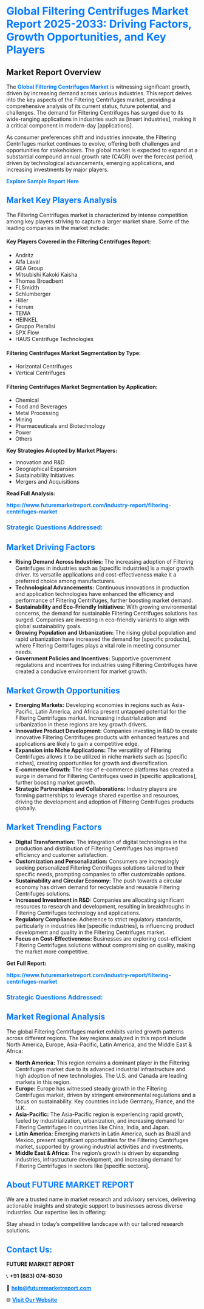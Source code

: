<h1 style="color: #007BFF;">Global Filtering Centrifuges Market Report 2025-2033: Driving Factors, Growth Opportunities, and Key Players</h1>

<section id="overview">
<h2>Market Report Overview</h2>
<p>The <a href="https://www.futuremarketreport.com/industry-report/filtering-centrifuges-market" style="color: #007BFF; text-decoration: none;"><strong>Global Filtering Centrifuges Market</strong></a> is witnessing significant growth, driven by increasing demand across various industries. This report delves into the key aspects of the Filtering Centrifuges market, providing a comprehensive analysis of its current status, future potential, and challenges. The demand for Filtering Centrifuges has surged due to its wide-ranging applications in industries such as [insert industries], making it a critical component in modern-day [applications].</p>
<p>As consumer preferences shift and industries innovate, the Filtering Centrifuges market continues to evolve, offering both challenges and opportunities for stakeholders. The global market is expected to expand at a substantial compound annual growth rate (CAGR) over the forecast period, driven by technological advancements, emerging applications, and increasing investments by major players.</p>
</section>

<section id="overview">
<p><a href="https://www.futuremarketreport.com/request-sample/reportId=53609" style="color: #007BFF; text-decoration: none;"><strong>Explore Sample Report Here</strong></a></p>
</section>

<section id="key-players">
<h2 style="color: #007BFF;">Market Key Players Analysis</h2>
<p>The Filtering Centrifuges market is characterized by intense competition among key players striving to capture a larger market share. Some of the leading companies in the market include:</p>
<h4>Key Players Covered in the Filtering Centrifuges Report:</h4>
<ul><li>Andritz</li><li>Alfa Laval</li><li>GEA Group</li><li>Mitsubishi Kakoki Kaisha</li><li>Thomas Broadbent</li><li>FLSmidth</li><li>Schlumberger</li><li>Hiller</li><li>Ferrum</li><li>TEMA</li><li>HEINKEL</li><li>Gruppo Pieralisi</li><li>SPX Flow</li><li>HAUS Centrifuge Technologies</li></ul>
<h4>Filtering Centrifuges Market Segmentation by Type:</h4>
<ul><li>Horizontal Centrifuges</li><li>Vertical Centrifuges</li></ul>

<h4>Filtering Centrifuges Market Segmentation by Application:</h4>
<ul><li>Chemical</li><li>Food and Beverages</li><li>Metal Processing</li><li>Mining</li><li>Pharmaceuticals and Biotechnology</li><li>Power</li><li>Others</li></ul>
<p><strong>Key Strategies Adopted by Market Players:</strong></p>
<ul>
<li>Innovation and R&D</li>
<li>Geographical Expansion</li>
<li>Sustainability Initiatives</li>
<li>Mergers and Acquisitions</li>
</ul>
</section>

<section>
<p><strong>Read Full Analysis: </strong></p><a href="https://www.futuremarketreport.com/industry-report/filtering-centrifuges-market" style="color: #007BFF; text-decoration: none;"><strong>https://www.futuremarketreport.com/industry-report/filtering-centrifuges-market</strong></a>
<h3 style="color: #007BFF;">Strategic Questions Addressed:</h3>
</section>

<section id="driving-factors">
<h2 style="color: #007BFF;">Market Driving Factors</h2>
<ul>
<li><strong>Rising Demand Across Industries:</strong> The increasing adoption of Filtering Centrifuges in industries such as [specific industries] is a major growth driver. Its versatile applications and cost-effectiveness make it a preferred choice among manufacturers.</li>
<li><strong>Technological Advancements:</strong> Continuous innovations in production and application technologies have enhanced the efficiency and performance of Filtering Centrifuges, further boosting market demand.</li>
<li><strong>Sustainability and Eco-Friendly Initiatives:</strong> With growing environmental concerns, the demand for sustainable Filtering Centrifuges solutions has surged. Companies are investing in eco-friendly variants to align with global sustainability goals.</li>
<li><strong>Growing Population and Urbanization:</strong> The rising global population and rapid urbanization have increased the demand for [specific products], where Filtering Centrifuges plays a vital role in meeting consumer needs.</li>
<li><strong>Government Policies and Incentives:</strong> Supportive government regulations and incentives for industries using Filtering Centrifuges have created a conducive environment for market growth.</li>
</ul>
</section>

<section id="growth-opportunities">
<h2 style="color: #007BFF;">Market Growth Opportunities</h2>
<ul>
<li><strong>Emerging Markets:</strong> Developing economies in regions such as Asia-Pacific, Latin America, and Africa present untapped potential for the Filtering Centrifuges market. Increasing industrialization and urbanization in these regions are key growth drivers.</li>
<li><strong>Innovative Product Development:</strong> Companies investing in R&D to create innovative Filtering Centrifuges products with enhanced features and applications are likely to gain a competitive edge.</li>
<li><strong>Expansion into Niche Applications:</strong> The versatility of Filtering Centrifuges allows it to be utilized in niche markets such as [specific niches], creating opportunities for growth and diversification.</li>
<li><strong>E-commerce Growth:</strong> The rise of e-commerce platforms has created a surge in demand for Filtering Centrifuges used in [specific applications], further boosting market growth.</li>
<li><strong>Strategic Partnerships and Collaborations:</strong> Industry players are forming partnerships to leverage shared expertise and resources, driving the development and adoption of Filtering Centrifuges products globally.</li>
</ul>
</section>

<section id="trending-factors">
<h2 style="color: #007BFF;">Market Trending Factors</h2>
<ul>
<li><strong>Digital Transformation:</strong> The integration of digital technologies in the production and distribution of Filtering Centrifuges has improved efficiency and customer satisfaction.</li>
<li><strong>Customization and Personalization:</strong> Consumers are increasingly seeking personalized Filtering Centrifuges solutions tailored to their specific needs, prompting companies to offer customizable options.</li>
<li><strong>Sustainability and Circular Economy:</strong> The push towards a circular economy has driven demand for recyclable and reusable Filtering Centrifuges solutions.</li>
<li><strong>Increased Investment in R&D:</strong> Companies are allocating significant resources to research and development, resulting in breakthroughs in Filtering Centrifuges technology and applications.</li>
<li><strong>Regulatory Compliance:</strong> Adherence to strict regulatory standards, particularly in industries like [specific industries], is influencing product development and quality in the Filtering Centrifuges market.</li>
<li><strong>Focus on Cost-Effectiveness:</strong> Businesses are exploring cost-efficient Filtering Centrifuges solutions without compromising on quality, making the market more competitive.</li>
</ul>
</section>

<section>
<p><strong>Get Full Report: </strong></p><a href="https://www.futuremarketreport.com/industry-report/filtering-centrifuges-market" style="color: #007BFF; text-decoration: none;"><strong>https://www.futuremarketreport.com/industry-report/filtering-centrifuges-market</strong></a>
<h3 style="color: #007BFF;">Strategic Questions Addressed:</h3>
</section>


<section id="regional-analysis">
<h2 style="color: #007BFF;">Market Regional Analysis</h2>
<p>The global Filtering Centrifuges market exhibits varied growth patterns across different regions. The key regions analyzed in this report include North America, Europe, Asia-Pacific, Latin America, and the Middle East & Africa:</p>
<ul>
<li><strong>North America:</strong> This region remains a dominant player in the Filtering Centrifuges market due to its advanced industrial infrastructure and high adoption of new technologies. The U.S. and Canada are leading markets in this region.</li>
<li><strong>Europe:</strong> Europe has witnessed steady growth in the Filtering Centrifuges market, driven by stringent environmental regulations and a focus on sustainability. Key countries include Germany, France, and the U.K.</li>
<li><strong>Asia-Pacific:</strong> The Asia-Pacific region is experiencing rapid growth, fueled by industrialization, urbanization, and increasing demand for Filtering Centrifuges in countries like China, India, and Japan.</li>
<li><strong>Latin America:</strong> Emerging markets in Latin America, such as Brazil and Mexico, present significant opportunities for the Filtering Centrifuges market, supported by growing industrial activities and investments.</li>
<li><strong>Middle East & Africa:</strong> The region’s growth is driven by expanding industries, infrastructure development, and increasing demand for Filtering Centrifuges in sectors like [specific sectors].</li>
</ul>
</section>

<footer>
<h2 style="color: #007BFF;">About FUTURE MARKET REPORT</h2>
<p>We are a trusted name in market research and advisory services, delivering actionable insights and strategic support to businesses across diverse industries. Our expertise lies in offering:</p>

<p>Stay ahead in today’s competitive landscape with our tailored research solutions.</p>

<h2 style="color: #007BFF;">Contact Us:</h2>
<p><strong>FUTURE MARKET REPORT</strong></p>
<p>📞 <strong>+91 (883) 074-8030</strong></p>
<p>📧 <strong><a href="mailto:help@futuremarketreport.com" style="color: #007BFF;">help@futuremarketreport.com</a></strong></p>
<p>🌐 <strong><a href="https://www.futuremarketreport.com/" style="color: #007BFF;">Visit Our Website</a></strong></p>
</footer>